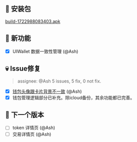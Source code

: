 ## 🚀 安装包

[build-1722988083403.apk](https://dalveywallet.s3.ap-northeast-1.amazonaws.com/release/apks/build-1722988083403.apk)

## 🎉 新功能

- [x] UIWallet 数据一致性管理 (@Ash)

## 💀 Issue修复

> assignee: @Ash 5 issues, 5 fix, 0 not fix.

- [x] [钱包头像跟卡片背景不一致](https://gitlab.com/dalvey/lightwallet-mobile/-/issues/53) (@Ash)
- [x] 钱包管理逻辑部分已补充。除icloud备份，其余功能都已完善。

## 📅 下一个版本

- [ ] token 详情页 (@Ash)
- [ ] 交易详情页 (@Ash)
